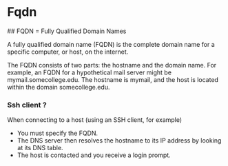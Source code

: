 # Fqdn
## FQDN = Fully Qualified Domain Names

A fully qualified domain name (FQDN) is the complete domain name for a specific computer, or host, on the internet. 

The FQDN consists of two parts: the hostname and the domain name. For example, an FQDN for a hypothetical mail server might be mymail.somecollege.edu. 
The hostname is mymail, and the host is located within the domain somecollege.edu.

### Ssh client ?
When connecting to a host (using an SSH client, for example)
 * You must specify the FQDN. 
 * The DNS server then resolves the hostname to its IP address by looking at its DNS table. 
 * The host is contacted and you receive a login prompt.

